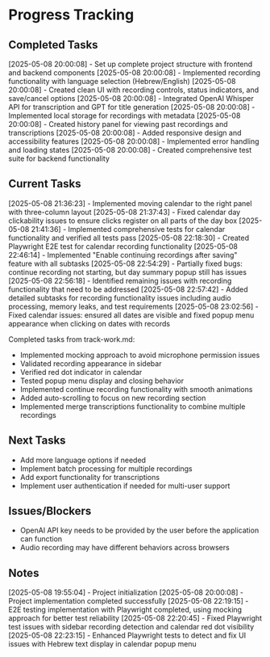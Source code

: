 # Progress Tracking

## Completed Tasks
[2025-05-08 20:00:08] - Set up complete project structure with frontend and backend components
[2025-05-08 20:00:08] - Implemented recording functionality with language selection (Hebrew/English)
[2025-05-08 20:00:08] - Created clean UI with recording controls, status indicators, and save/cancel options
[2025-05-08 20:00:08] - Integrated OpenAI Whisper API for transcription and GPT for title generation
[2025-05-08 20:00:08] - Implemented local storage for recordings with metadata
[2025-05-08 20:00:08] - Created history panel for viewing past recordings and transcriptions
[2025-05-08 20:00:08] - Added responsive design and accessibility features
[2025-05-08 20:00:08] - Implemented error handling and loading states
[2025-05-08 20:00:08] - Created comprehensive test suite for backend functionality

## Current Tasks
[2025-05-08 21:36:23] - Implemented moving calendar to the right panel with three-column layout
[2025-05-08 21:37:43] - Fixed calendar day clickability issues to ensure clicks register on all parts of the day box
[2025-05-08 21:41:36] - Implemented comprehensive tests for calendar functionality and verified all tests pass
[2025-05-08 22:18:30] - Created Playwright E2E test for calendar recording functionality
[2025-05-08 22:46:14] - Implemented "Enable continuing recordings after saving" feature with all subtasks
[2025-05-08 22:54:29] - Partially fixed bugs: continue recording not starting, but day summary popup still has issues
[2025-05-08 22:56:18] - Identified remaining issues with recording functionality that need to be addressed
[2025-05-08 22:57:42] - Added detailed subtasks for recording functionality issues including audio processing, memory leaks, and test requirements
[2025-05-08 23:02:56] - Fixed calendar issues: ensured all dates are visible and fixed popup menu appearance when clicking on dates with records

Completed tasks from track-work.md:
- Implemented mocking approach to avoid microphone permission issues
- Validated recording appearance in sidebar
- Verified red dot indicator in calendar
- Tested popup menu display and closing behavior
- Implemented continue recording functionality with smooth animations
- Added auto-scrolling to focus on new recording section
- Implemented merge transcriptions functionality to combine multiple recordings

## Next Tasks
- Add more language options if needed
- Implement batch processing for multiple recordings
- Add export functionality for transcriptions
- Implement user authentication if needed for multi-user support

## Issues/Blockers
- OpenAI API key needs to be provided by the user before the application can function
- Audio recording may have different behaviors across browsers

## Notes
[2025-05-08 19:55:04] - Project initialization
[2025-05-08 20:00:08] - Project implementation completed successfully
[2025-05-08 22:19:15] - E2E testing implementation with Playwright completed, using mocking approach for better test reliability
[2025-05-08 22:20:45] - Fixed Playwright test issues with sidebar recording detection and calendar red dot visibility
[2025-05-08 22:23:15] - Enhanced Playwright tests to detect and fix UI issues with Hebrew text display in calendar popup menu
